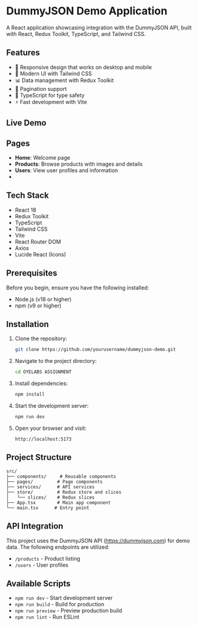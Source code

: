 # DummyJSON Demo Application

A React application showcasing integration with the DummyJSON API, built with React, Redux Toolkit, TypeScript, and Tailwind CSS.

## Features

- 📱 Responsive design that works on desktop and mobile
- 🎨 Modern UI with Tailwind CSS
- 📊 Data management with Redux Toolkit
- 🔄 Pagination support
- 🎯 TypeScript for type safety
- ⚡ Fast development with Vite

## Live Demo



## Pages

- **Home**: Welcome page
- **Products**: Browse products with images and details
- **Users**: View user profiles and information
- 

## Tech Stack

- React 18
- Redux Toolkit
- TypeScript
- Tailwind CSS
- Vite
- React Router DOM
- Axios
- Lucide React (Icons)

## Prerequisites

Before you begin, ensure you have the following installed:
- Node.js (v18 or higher)
- npm (v9 or higher)

## Installation

1. Clone the repository:
   ```bash
   git clone https://github.com/yourusername/dummyjson-demo.git
   ```

2. Navigate to the project directory:
   ```bash
   cd OYELABS ASSIGNMENT
   ```

3. Install dependencies:
   ```bash
   npm install
   ```

4. Start the development server:
   ```bash
   npm run dev
   ```

5. Open your browser and visit:
   ```
   http://localhost:5173
   ```

## Project Structure

```
src/
├── components/     # Reusable components
├── pages/         # Page components
├── services/      # API services
├── store/         # Redux store and slices
│   └── slices/    # Redux slices
├── App.tsx        # Main app component
└── main.tsx      # Entry point
```

## API Integration

This project uses the DummyJSON API (https://dummyjson.com) for demo data. The following endpoints are utilized:

- `/products` - Product listing
- `/users` - User profiles

## Available Scripts

- `npm run dev` - Start development server
- `npm run build` - Build for production
- `npm run preview` - Preview production build
- `npm run lint` - Run ESLint